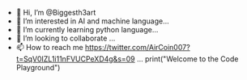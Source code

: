 - 👋 Hi, I’m @Biggesth3art
- 👀 I’m interested in AI and machine language...
- 🌱 I’m currently learning python language...
- 💞️ I’m looking to collaborate  ...
- 📫 How to reach me https://twitter.com/AirCoin007?t=SqV0IZL1i11nFVUCPeXD4g&s=09 ...
print("Welcome to the Code Playground")
<!---
Biggesth3art/Biggesth3art is a ✨ special ✨ repository because its `README.md` (this file) appears on your GitHub profile.
You can click the Preview link to take a look at your changes.
--->
